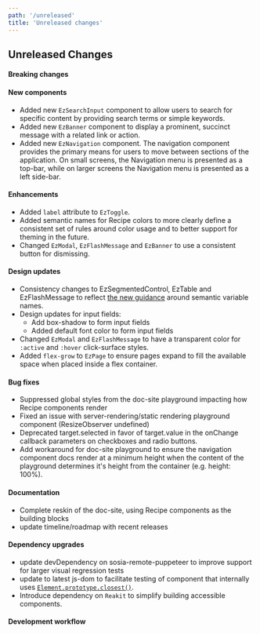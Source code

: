 ```yaml
---
path: '/unreleased'
title: 'Unreleased changes'
---
```


## Unreleased Changes

#### Breaking changes

#### New components

- Added new `EzSearchInput` component to allow users to search for specific content by providing search terms or simple keywords.
- Added new `EzBanner` component to display a prominent, succinct message with a related link or action.
- Added new `EzNavigation` component. The navigation component provides the primary means for users to move between sections of the application. On small screens, the Navigation menu is presented as a top-bar, while on larger screens the Navigation menu is presented as a left side-bar.

#### Enhancements

- Added `label` attribute to `EzToggle`.
- Added semantic names for Recipe colors to more clearly define a consistent set of rules around color usage and to better support for theming in the future.
- Changed `EzModal`, `EzFlashMessage` and `EzBanner` to use a consistent button for dismissing.

#### Design updates

- Consistency changes to EzSegmentedControl, EzTable and EzFlashMessage to reflect [the new guidance](styles/style/#colors) around semantic variable names.
- Design updates for input fields:
  - Add box-shadow to form input fields
  - Added default font color to form input fields
- Changed `EzModal` and `EzFlashMessage` to have a transparent color for `:active` and `:hover` click-surface styles.
- Added `flex-grow` to `EzPage` to ensure pages expand to fill the available space when placed inside a flex container.

#### Bug fixes

- Suppressed global styles from the doc-site playground impacting how Recipe components render
- Fixed an issue with server-rendering/static rendering playground component (ResizeObserver undefined)
- Deprecated target.selected in favor of target.value in the onChange callback parameters on checkboxes and radio buttons.
- Add workaround for doc-site playground to ensure the navigation component docs render at a minimum height when the content of the playground determines it's height from the container (e.g. height: 100%).

#### Documentation

- Complete reskin of the doc-site, using Recipe components as the building blocks
- update timeline/roadmap with recent releases

#### Dependency upgrades

- update devDependency on sosia-remote-puppeteer to improve support for larger visual regression tests
- update to latest js-dom to facilitate testing of component that internally uses [`Element.prototype.closest()`](https://developer.mozilla.org/en-US/docs/Web/API/Element/closest).
- Introduce dependency on `Reakit` to simplify building accessible components.

#### Development workflow
